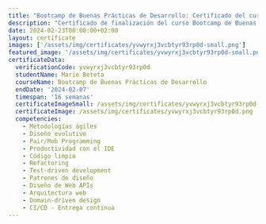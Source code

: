 ```yaml
---
title: "Bootcamp de Buenas Prácticas de Desarrollo: Certificado del curso"
description: "Certificado de finalización del curso Bootcamp de Buenas Prácticas de Desarrollo para Mario Beteta."
date: 2024-02-23T00:00:00+02:00
layout: certificate
images: ['/assets/img/certificates/yvwyrxj3vcbtyr93rp0d-small.png']
featured_image: '/assets/img/certificates/yvwyrxj3vcbtyr93rp0d-small.png'
certificateData:
  verificationCode: yvwyrxj3vcbtyr93rp0d 
  studentName: Mario Beteta
  courseName: Bootcamp de Buenas Prácticas de Desarrollo
  endDate: '2024-02-07'
  timespan: '16 semanas'
  certificateImageSmall: /assets/img/certificates/yvwyrxj3vcbtyr93rp0d-small.png
  certificateImage: /assets/img/certificates/yvwyrxj3vcbtyr93rp0d.png
  competencies:
    - Metodologías ágiles
    - Diseño evolutivo
    - Pair/Mob Programming
    - Productividad con el IDE
    - Código limpio
    - Refactoring
    - Test-driven development
    - Patrones de diseño
    - Diseño de Web APIs
    - Arquitectura web
    - Domain-driven design
    - CI/CD - Entrega continua
---
```

